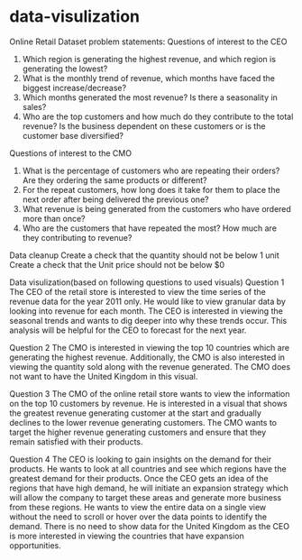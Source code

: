 # data-visulization
Online Retail Dataset
problem statements:
Questions of interest to the CEO
1. Which region is generating the highest revenue, and which region is generating the lowest?
2. What is the monthly trend of revenue, which months have faced the biggest increase/decrease?
3. Which months generated the most revenue? Is there a seasonality in sales?
4. Who are the top customers and how much do they contribute to the total revenue? Is the business
dependent on these customers or is the customer base diversified?

Questions of interest to the CMO
1. What is the percentage of customers who are repeating their orders? Are they ordering the same
products or different?
2. For the repeat customers, how long does it take for them to place the next order after being delivered
the previous one?
3. What revenue is being generated from the customers who have ordered more than once?
4. Who are the customers that have repeated the most? How much are they contributing to revenue?



Data cleanup 
Create a check that the quantity should not be below 1 unit
Create a check that the Unit price should not be below $0



Data visulization(based on following questions to used visuals)
Question 1
The CEO of the retail store is interested to view the time series of the revenue data for the year 2011 only. He would like to view granular data by looking into revenue for each month. The CEO is interested in viewing the seasonal trends and wants to dig deeper into why these trends occur. This analysis will be helpful for the CEO to forecast for the next year.

Question 2
The CMO is interested in viewing the top 10 countries which are generating the highest revenue. Additionally, the CMO is also interested in viewing the quantity sold along with the revenue generated. The CMO does not want to have the United Kingdom in this visual.

Question 3
The CMO of the online retail store wants to view the information on the top 10 customers by revenue. He is interested in a visual that shows the greatest revenue generating customer at the start and gradually declines to the lower revenue generating customers. The CMO wants to target the higher revenue generating customers and ensure that they remain satisfied with their products.

Question 4
The CEO is looking to gain insights on the demand for their products. He wants to look at all countries and see which regions have the greatest demand for their products. Once the CEO gets an idea of the regions that have high demand, he will initiate an expansion strategy which will allow the company to target these areas and generate more business from these regions. He wants to view the entire data on a single view without the need to scroll or hover over the data points to identify the demand. There is no need to show data for the United Kingdom as the CEO is more interested in viewing the countries that have expansion opportunities.
